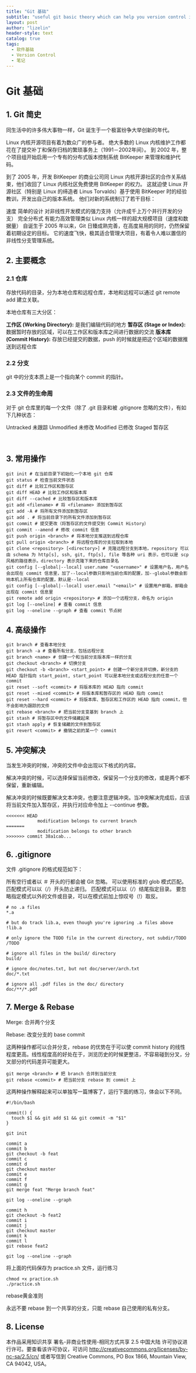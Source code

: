 ```yaml
---
title: "Git 基础"
subtitle: "useful git basic theory which can help you version control in terminal"
layout: post
author: "lizelin"
header-style: text
catalog: true
tags:
  - 软件基础
  - Version Control
  - 笔记
---
```

# Git 基础
## 1. Git 简史
同生活中的许多伟大事物一样，Git 诞生于一个极富纷争大举创新的年代。

Linux 内核开源项目有着为数众广的参与者。 绝大多数的 Linux 内核维护工作都花在了提交补丁和保存归档的繁琐事务上（1991－2002年间）。 到 2002 年，整个项目组开始启用一个专有的分布式版本控制系统 BitKeeper 来管理和维护代码。

到了 2005 年，开发 BitKeeper 的商业公司同 Linux 内核开源社区的合作关系结束，他们收回了 Linux 内核社区免费使用 BitKeeper 的权力。 这就迫使 Linux 开源社区（特别是 Linux 的缔造者 Linus Torvalds）基于使用 BitKeeper 时的经验教训，开发出自己的版本系统。 他们对新的系统制订了若干目标：

速度
简单的设计
对非线性开发模式的强力支持（允许成千上万个并行开发的分支）
完全分布式
有能力高效管理类似 Linux 内核一样的超大规模项目（速度和数据量）
自诞生于 2005 年以来，Git 日臻成熟完善，在高度易用的同时，仍然保留着初期设定的目标。 它的速度飞快，极其适合管理大项目，有着令人难以置信的非线性分支管理系统。

## 2. 主要概念
### 2.1 仓库
存放代码的目录，分为本地仓库和远程仓库，本地和远程可以通过 git remote add 建立关联。

本地仓库有三大分区：

**工作区 (Working Directory):** 是我们编辑代码的地方
**暂存区 (Stage or Index):** 数据暂时存放的区域，可以在工作区和版本库之间进行数据的交流
**版本库 (Commit History):** 存放已经提交的数据，push 的时候就是把这个区域的数据推送到远程仓库
### 2.2 分支
git 中的分支本质上是一个指向某个 commit 的指针。


### 2.3 文件的生命周
对于 git 仓库里的每一个文件（除了 .git 目录和被 .gitignore 忽略的文件），有如下几种状态：

Untracked 未跟踪
Unmodified 未修改
Modified 已修改
Staged 暂存区

​

## 3. 常用操作
```
git init # 在当前目录下初始化一个本地 git 仓库
git status # 检查当前文件状态
git diff # 比较工作区和暂存区
git diff HEAD # 比较工作区和版本库
git diff --cached # 比较暂存区和版本库
git add <filename> # 将 <filename> 添加到暂存区
git add -A # 将所有文件添加到暂存区
git add . # 将当前目录下的所有文件添加到暂存区
git commit # 提交更改（将暂存区的文件提交到 Commit History）
git commit --amend # 修改 commit 信息
git push origin <branch> # 将本地分支推送到远程仓库
git pull origin <branch> # 将远程仓库的分支拉取到本地
git clone <repository> [<directory>] # 克隆远程分支到本地，repository 可以由 schema 为 http[s], ssh, git, ftp[s], file 等各种 uri 表示，也可以是 scp 风格的路径表示。directory 表示克隆下来的仓库目录名
git config [--global|--local] user.name "<username>" # 设置用户名，用户名会出现在 commit 信息里，加了--local参数只影响当前仓库的配置，加--global参数会影响本机上所有仓库的配置，默认是--local
git config [--global|--local] user.email "<email>" # 设置用户邮箱，邮箱会出现在 commit 信息里
git remote add origin <repository> # 添加一个远程分支，命名为 origin
git log [--oneline] # 查看 commit 信息
git log --oneline --graph # 查看 commit 节点树
```
## 4. 高级操作
```
git branch # 查看本地分支
git branch -a # 查看所有分支，包括远程分支
git branch <name> # 创建一个和当前分支版本库一样的分支
git checkout <branch> # 切换分支
git checkout -b <branch> <start_point> # 创建一个新分支并切换，新分支的 HEAD 指针指向 start_point, start_point 可以是本地分支或远程分支的任意一个 commit
git reset --soft <commit> # 将版本库的 HEAD 指向 commit
git reset --mixed <commit> # 将版本库和暂存区的 HEAD 指向 commit
git reset --hard <commit> # 将版本库、暂存区和工作区的 HEAD 指向 commit，但不会影响为跟踪的文件
git rebase <branch> # 把当前分支变基到 branch 上
git stash # 将暂存区中的文件储藏起来
git stash apply # 恢复储藏的文件到暂存区
git revert <commit> # 撤销之前的某一个 commit
```
## 5. 冲突解决
当发生冲突的时候，冲突的文件中会出现以下格式的内容。

解决冲突的时候，可以选择保留当前修改，保留另一个分支的修改，或是两个都不保留，重新编辑。

解决冲突的时候既要解决文本冲突，也要注意逻辑冲突。当冲突解决完成后，应该将当前文件加入暂存区，并执行对应命令加上 --continue 参数。
```
<<<<<<< HEAD
            modification belongs to current branch
=======
            modification belongs to other branch
>>>>>>> commit 38a1cab...
```
## 6. .gitignore
文件 .gitignore 的格式规范如下：

所有空行或者以 ＃ 开头的行都会被 Git 忽略。
可以使用标准的 glob 模式匹配。
匹配模式可以以（/）开头防止递归。
匹配模式可以以（/）结尾指定目录。
要忽略指定模式以外的文件或目录，可以在模式前加上惊叹号（!）取反。
```
# no .a files
*.a
```
```
# but do track lib.a, even though you're ignoring .a files above
!lib.a
```
```
# only ignore the TODO file in the current directory, not subdir/TODO
/TODO
```
```
# ignore all files in the build/ directory
build/
```
```
# ignore doc/notes.txt, but not doc/server/arch.txt
doc/*.txt
```
```
# ignore all .pdf files in the doc/ directory
doc/**/*.pdf
```
## 7. Merge & Rebase
Merge: 合并两个分支

Rebase: 改变分支的 base commit

这两种操作都可以合并分支，rebase 的优势在于可以使 commit history 的线性程度更高。线性程度高的好处在于，浏览历史的时候更整洁，不容易碰到分叉，分叉部分的代码差异可能更大。
```
git merge <branch> # 把 branch 合并到当前分支
git rebase <commit> # 把当前分支 rebase 到 commit 上
```
这两种操作解释起来可以单独写一篇博客了，运行下面的练习，体会以下不同。
```
#!/bin/bash

commit() {
  touch $1 && git add $1 && git commit -m "$1"
}

git init

commit a
commit b
git checkout -b feat
commit c
commit d
git checkout master
commit e
commit f
commit g
git merge feat "Merge branch feat"

git log --oneline --graph

commit h
git checkout -b feat2
commit i
commit j
git checkout master
commit k
commit l
git rebase feat2

git log --oneline --graph
```
将上面的代码保存为 practice.sh 文件，运行练习
```
chmod +x practice.sh
./practice.sh
```
rebase黄金准则

永远不要 rebase 到一个共享的分支，只能 rebase 自己使用的私有分支。

## 8. License
本作品采用知识共享 署名-非商业性使用-相同方式共享 2.5 中国大陆 许可协议进行许可。要查看该许可协议，可访问 http://creativecommons.org/licenses/by-nc-sa/2.5/cn/ 或者写信到 Creative Commons, PO Box 1866, Mountain View, CA 94042, USA。